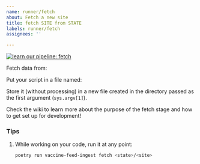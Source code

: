 ```yaml
---
name: runner/fetch
about: Fetch a new site
title: fetch SITE from STATE
labels: runner/fetch
assignees: ''

---
```


[![learn our pipeline: fetch](https://img.shields.io/static/v1?label=learn%20our%20pipeline&message=fetch&style=social)](https://github.com/CAVaccineInventory/vaccine-feed-ingest/wiki/Runner-pipeline-stages#fetch)

Fetch data from: <!-- ENTER URL HERE -->

Put your script in a file named: <!-- ca/sf_gov/fetch.sh -->

Store it (without processing) in a new file created in the directory passed as the first argument (`sys.argv[1]`).

Check the wiki to learn more about the purpose of the fetch stage and how to get set up for development!

### Tips

1. While working on your code, run it at any point:
    ```sh
    poetry run vaccine-feed-ingest fetch <state>/<site>
    ```
